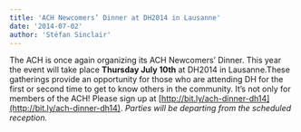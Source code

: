 ```yaml
---
title: 'ACH Newcomers’ Dinner at DH2014 in Lausanne'
date: '2014-07-02'
author: 'Stéfan Sinclair'
---
```

The ACH is once again organizing its ACH Newcomers’ Dinner. This year the event will take place **Thursday July 10th** at DH2014 in Lausanne.These gatherings provide an opportunity for those who are attending DH for the first or second time to get to know others in the community. It’s not only for members of the ACH! Please sign up at [http://bit.ly/ach-dinner-dh14](http://bit.ly/ach-dinner-dh14). *Parties will be departing from the scheduled reception.*